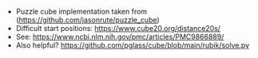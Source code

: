 - Puzzle cube implementation taken from (https://github.com/jasonrute/puzzle_cube)
- Difficult start positions: https://www.cube20.org/distance20s/
- See: https://www.ncbi.nlm.nih.gov/pmc/articles/PMC9866889/
- Also helpful? https://github.com/pglass/cube/blob/main/rubik/solve.py